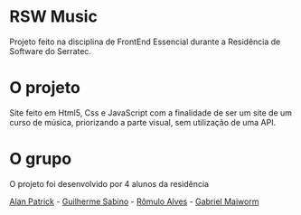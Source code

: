 # RSW Music
 Projeto feito na disciplina de FrontEnd Essencial durante a Residência de Software do Serratec. 
 
 # O projeto
 
 Site feito em Html5, Css e JavaScript com a finalidade de ser um site de um curso de música, priorizando a parte visual, sem utilização de uma API.
 
 # O grupo
 
 O projeto foi desenvolvido por 4 alunos da residência
 
 [Alan Patrick](https://github.com/Alan-Patrik) -
 [Guilherme Sabino](https://github.com/GuilhermeSabinoRocha) -
 [Rômulo Alves](https://github.com/roalvesrj) -
 [Gabriel Maiworm](https://github.com/Txyzz) 
 
